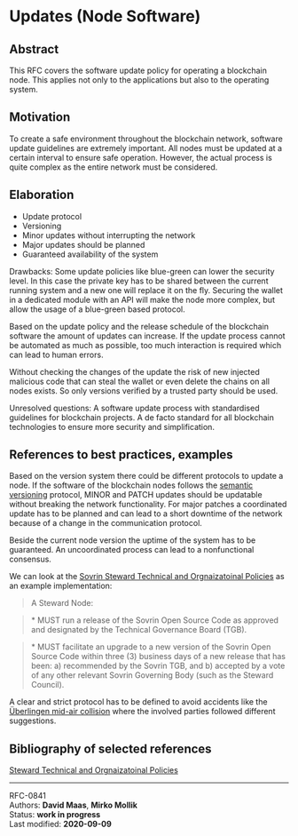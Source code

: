 # Updates (Node Software)

## Abstract
This RFC covers the software update policy for operating a blockchain node. This applies not only to the applications but also to the operating system.

## Motivation
To create a safe environment throughout the blockchain network, software update guidelines are extremely important. All nodes must be updated at a certain interval to ensure safe operation. However, the actual process is quite complex as the entire network must be considered.

## Elaboration

* Update protocol
* Versioning
* Minor updates without interrupting the network 
* Major updates should be planned
* Guaranteed availability of the system

Drawbacks:
Some update policies like blue-green can lower the security level. In this case the private key has to be shared between the current running system and a new one will replace it on the fly. Securing the wallet in a dedicated module with an API will make the node more complex, but allow the usage of a blue-green based protocol.  

Based on the update policy and the release schedule of the blockchain software the amount of updates can increase. If the update process cannot be automated as much as possible, too much interaction is required which can lead to human errors.

Without checking the changes of the update the risk of new injected malicious code that can steal the wallet or even delete the chains on all nodes exists. So only versions verified by a trusted party should be used.

Unresolved questions: A software update process with standardised guidelines for blockchain projects. A de facto standard for all blockchain technologies to ensure more security and simplification.

## References to best practices, examples
Based on the version system there could be different protocols to update a node. If the software of the blockchain nodes follows the [semantic versioning](https://semver.org/) protocol, MINOR and PATCH updates should be updatable without breaking the network functionality. For major patches a coordinated update has to be planned and can lead to a short downtime of the network because of a change in the communication protocol.

Beside the current node version the uptime of the system has to be guaranteed. An uncoordinated process can lead to a nonfunctional consensus.

We can look at the [Sovrin Steward Technical and Orgnaizatoinal Policies](https://sovrin.org/wp-content/uploads/Steward-Technical-and-Organizational-Policies-V2.pdf) as an example implementation:

> A Steward Node:

> \* MUST run a release of the Sovrin Open Source Code as approved and designated by the Technical Governance Board (TGB).

> \* MUST facilitate an upgrade to a new version of the Sovrin Open Source Code within three (3) business days of a new release that has been: a) recommended by the Sovrin TGB, and b) accepted by a vote of any other relevant Sovrin Governing Body (such as the Steward Council).

  A clear and strict protocol has to be defined to avoid accidents like the [Überlingen mid-air collision](https://en.wikipedia.org/wiki/2002\_%C3%9Cberlingen\_mid-air\_collision) where the involved parties followed different suggestions.

## Bibliography of selected references
 [Steward Technical and Orgnaizatoinal Policies](https://sovrin.org/wp-content/uploads/Steward-Technical-and-Organizational-Policies-V2.pdf)
 
***

RFC-0841    
Authors: **David Maas**, **Mirko Mollik**   
Status:  **work in progress**   
Last modified: **2020-09-09**
